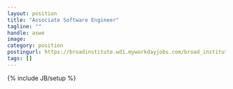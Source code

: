 ```yaml
---
layout: position
title: "Associate Software Engineer"
tagline: ""
handle: aswe
image: 
category: position
postingurl: https://broadinstitute.wd1.myworkdayjobs.com/broad_institute/job/Cambridge-MA/Associate-Software-Engineer_4599
tags: []
---
```

{% include JB/setup %}
